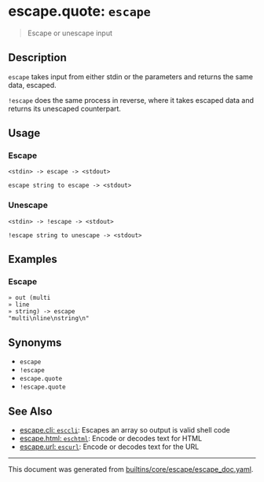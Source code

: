 # escape.quote: `escape`

> Escape or unescape input

## Description

`escape` takes input from either stdin or the parameters and returns the same
data, escaped.

`!escape` does the same process in reverse, where it takes escaped data and
returns its unescaped counterpart.

## Usage

### Escape

```
<stdin> -> escape -> <stdout>

escape string to escape -> <stdout>
```

### Unescape

```
<stdin> -> !escape -> <stdout>

!escape string to unescape -> <stdout>
```

## Examples

### Escape

```
» out (multi
» line
» string) -> escape
"multi\nline\nstring\n" 
```

## Synonyms

* `escape`
* `!escape`
* `escape.quote`
* `!escape.quote`


## See Also

* [escape.cli: `esccli`](../commands/esccli.md):
  Escapes an array so output is valid shell code
* [escape.html: `eschtml`](../commands/eschtml.md):
  Encode or decodes text for HTML
* [escape.url: `escurl`](../commands/escurl.md):
  Encode or decodes text for the URL

<hr/>

This document was generated from [builtins/core/escape/escape_doc.yaml](https://github.com/lmorg/murex/blob/master/builtins/core/escape/escape_doc.yaml).